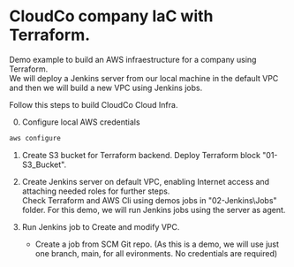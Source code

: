 # CloudCo company IaC with Terraform.

Demo example to build an AWS infraestructure for a company using Terraform.  
We will deploy a Jenkins server from our local machine in the default VPC and then we will build a new VPC using Jenkins jobs.

Follow this steps to build CloudCo Cloud Infra.

0. Configure local AWS credentials
```bash
aws configure
```

1. Create S3 bucket for Terraform backend. Deploy Terraform block "01-S3_Bucket".

2. Create Jenkins server on default VPC, enabling Internet access and attaching needed roles for further steps.  
Check Terraform and AWS Cli using demos jobs in "02-Jenkins\Jobs" folder. For this demo, we will run Jenkins jobs using the server as agent.

3. Run Jenkins job to Create and modify VPC. 
    - Create a job from SCM Git repo. (As this is a demo, we will use just one branch, main, for all evironments. No credentials are required)
    
